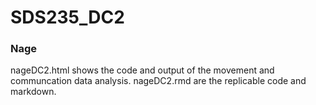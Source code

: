 # SDS235_DC2


### Nage 

nageDC2.html shows the code and output of the movement and communcation data analysis.
nageDC2.rmd are the replicable code and markdown.
